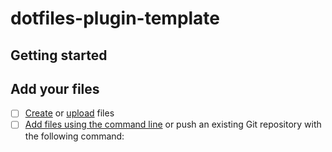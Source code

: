 # dotfiles-plugin-template


## Getting started


## Add your files

- [ ] [Create](https://gitlab.com/-/experiment/new_project_readme_content:3f2be0eab47edaf7f4986d71e4f980be?https://docs.gitlab.com/ee/user/project/repository/web_editor.html#create-a-file) or [upload](https://gitlab.com/-/experiment/new_project_readme_content:3f2be0eab47edaf7f4986d71e4f980be?https://docs.gitlab.com/ee/user/project/repository/web_editor.html#upload-a-file) files
- [ ] [Add files using the command line](https://gitlab.com/-/experiment/new_project_readme_content:3f2be0eab47edaf7f4986d71e4f980be?https://docs.gitlab.com/ee/gitlab-basics/add-file.html#add-a-file-using-the-command-line) or push an existing Git repository with the following command:
